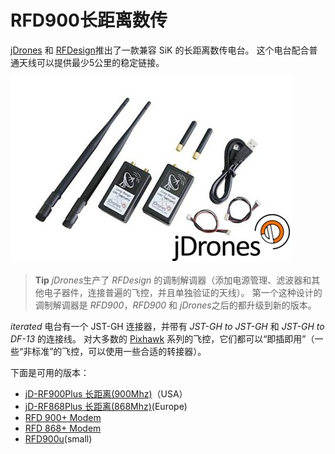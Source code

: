 # RFD900长距离数传

[jDrones](http://store.jDrones.com) 和 [RFDesign](http://rfdesign.com.au/)推出了一款兼容 SiK 的长距离数传电台。 这个电台配合普通天线可以提供最少5公里的稳定链接。

![jDrones 长距离数传](../../assets/hardware/telemetry/jdrones_long_range_uav_telemetry_rf900set02_2.jpg)

> **Tip** *jDrones*生产了 *RFDesign* 的调制解调器（添加电源管理、滤波器和其他电子器件，连接普遍的飞控，并且单独验证的天线）。 第一个这种设计的调制解调器是 *RFD900*，*RFD900* 和 *jDrones*之后的都升级到新的版本。

*iterated* 电台有一个 JST-GH 连接器，并带有 *JST-GH to JST-GH* 和 *JST-GH to DF-13* 的连接线。 对大多数的 [Pixhawk](../flight_controller/pixhawk_series.md) 系列的飞控，它们都可以“即插即用”（一些“非标准”的飞控，可以使用一些合适的转接器）。

下面是可用的版本：

* [jD-RF900Plus 长距离(900Mhz)](http://store.jdrones.com/jD_RD900Plus_Telemetry_Bundle_p/rf900set02.htm)（USA）
* [jD-RF868Plus 长距离(868Mhz)](http://store.jdrones.com/jD_RD868Plus_Telemetry_Bundle_p/rf868set02.htm)(Europe)
* [RFD 900+ Modem](http://store.rfdesign.com.au/rfd-900p-modem/)
* [RFD 868+ Modem](http://store.rfdesign.com.au/rfd-868-modem/)
* [RFD900u](http://store.rfdesign.com.au/rfd-900u-radio-modem/)\(small\)